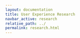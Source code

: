 ```yaml
---
layout: documentation
title: User Experience Research
navbar_active: research
relative_path: ../
permalink: research.html
---
```

